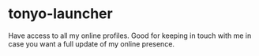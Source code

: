 # tonyo-launcher
Have access to all my online profiles. Good for keeping in touch with me in case you want a full update of my online presence.
